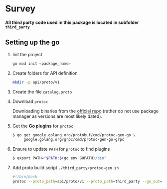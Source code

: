 # Survey

**All third party code used in this package is located in subfolder `third_party`**

## Setting up the go
1. Init the project

    ```bash
    go mod init <package_name>
    ```

2. Create folders for API definition

    ```bash
    mkdir -p api/proto/v1
    ```

3. Create the file `catalog.proto`

4. Download `protoc` 

    Downloading binaries from the [official repo](https://github.com/protocolbuffers/protobuf/releases) (rather do not use package manager as versions are most likely dated).

5. Get the **Go plugins** for `protoc`

    ```bash
    $ go get google.golang.org/protobuf/cmd/protoc-gen-go \
         google.golang.org/grpc/cmd/protoc-gen-go-grpc
    ```

6. Ensure to update `PATH` for `protoc` to find plugins

    ```bash
    $ export PATH="$PATH:$(go env GOPATH)/bin"
    ```

7. Add proto build script `./third_party/protoc-gen.sh`

    ```bash
    #!/bin/bash
    protoc --proto_path=api/proto/v1 --proto_path=third_party --go_out=plugins=grpc:pkg/api/v1 todo-service.proto
    ```
